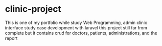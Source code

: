 # clinic-project
This is one of my portfolio while study Web Programming, admin clinic interface study case development with laravel this project still far from complete but it contains crud for doctors, patients, administrations, and the report
